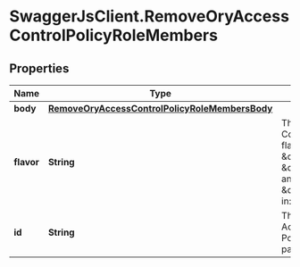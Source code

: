 # SwaggerJsClient.RemoveOryAccessControlPolicyRoleMembers

## Properties
Name | Type | Description | Notes
------------ | ------------- | ------------- | -------------
**body** | [**RemoveOryAccessControlPolicyRoleMembersBody**](RemoveOryAccessControlPolicyRoleMembersBody.md) |  | [optional] 
**flavor** | **String** | The ORY Access Control Policy flavor. Can be \&quot;regex\&quot;, \&quot;glob\&quot;, and \&quot;exact\&quot;.  in: path | 
**id** | **String** | The ID of the ORY Access Control Policy Role.  in: path | 



